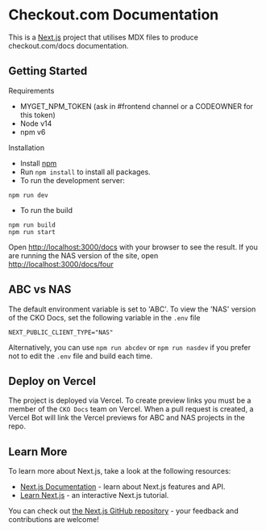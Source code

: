 # Checkout.com Documentation

This is a [Next.js](https://nextjs.org/) project that utilises MDX files to produce checkout.com/docs documentation.

## Getting Started

Requirements

- MYGET_NPM_TOKEN (ask in #frontend channel or a CODEOWNER for this token)
- Node v14
- npm v6

Installation

- Install [npm](https://docs.npmjs.com/downloading-and-installing-node-js-and-npm)
- Run `npm install` to install all packages.
- To run the development server:

```
npm run dev
```

- To run the build

```
npm run build
npm run start
```

Open [http://localhost:3000/docs](http://localhost:3000/docs) with your browser to see the result.
If you are running the NAS version of the site, open [http://localhost:3000/docs/four](http://localhost:3000/docs/four)

## ABC vs NAS

The default environment variable is set to 'ABC'. To view the 'NAS' version of the CKO Docs, set the following variable in the `.env` file

```
NEXT_PUBLIC_CLIENT_TYPE="NAS"
```

Alternatively, you can use `npm run abcdev` or `npm run nasdev` if you prefer not to edit the `.env` file and build each time.

## Deploy on Vercel

The project is deployed via Vercel. To create preview links you must be a member of the `CKO Docs` team on Vercel.
When a pull request is created, a Vercel Bot will link the Vercel previews for ABC and NAS projects in the repo.

## Learn More

To learn more about Next.js, take a look at the following resources:

- [Next.js Documentation](https://nextjs.org/docs) - learn about Next.js features and API.
- [Learn Next.js](https://nextjs.org/learn) - an interactive Next.js tutorial.

You can check out [the Next.js GitHub repository](https://github.com/vercel/next.js/) - your feedback and contributions are welcome!
